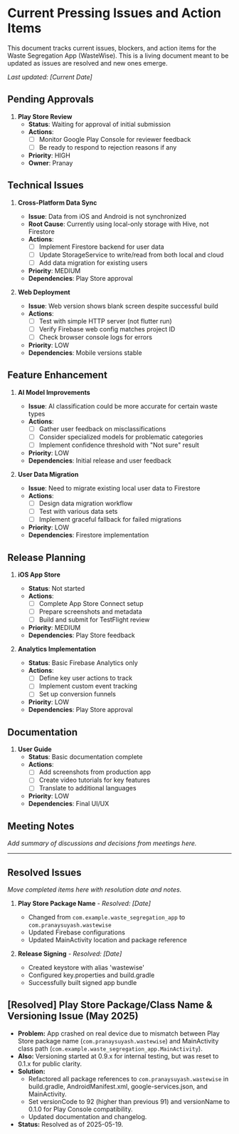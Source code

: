 # Current Pressing Issues and Action Items

This document tracks current issues, blockers, and action items for the Waste Segregation App (WasteWise). This is a living document meant to be updated as issues are resolved and new ones emerge.

_Last updated: [Current Date]_

## Pending Approvals

1. **Play Store Review** 
   - **Status**: Waiting for approval of initial submission
   - **Actions**:
     - [ ] Monitor Google Play Console for reviewer feedback
     - [ ] Be ready to respond to rejection reasons if any
   - **Priority**: HIGH
   - **Owner**: Pranay

## Technical Issues

1. **Cross-Platform Data Sync**
   - **Issue**: Data from iOS and Android is not synchronized
   - **Root Cause**: Currently using local-only storage with Hive, not Firestore
   - **Actions**:
     - [ ] Implement Firestore backend for user data
     - [ ] Update StorageService to write/read from both local and cloud
     - [ ] Add data migration for existing users
   - **Priority**: MEDIUM
   - **Dependencies**: Play Store approval

2. **Web Deployment**
   - **Issue**: Web version shows blank screen despite successful build
   - **Actions**: 
     - [ ] Test with simple HTTP server (not flutter run)
     - [ ] Verify Firebase web config matches project ID
     - [ ] Check browser console logs for errors
   - **Priority**: LOW
   - **Dependencies**: Mobile versions stable

## Feature Enhancement

1. **AI Model Improvements**
   - **Issue**: AI classification could be more accurate for certain waste types
   - **Actions**:
     - [ ] Gather user feedback on misclassifications
     - [ ] Consider specialized models for problematic categories
     - [ ] Implement confidence threshold with "Not sure" result
   - **Priority**: LOW
   - **Dependencies**: Initial release and user feedback

2. **User Data Migration**
   - **Issue**: Need to migrate existing local user data to Firestore
   - **Actions**:
     - [ ] Design data migration workflow
     - [ ] Test with various data sets
     - [ ] Implement graceful fallback for failed migrations
   - **Priority**: LOW
   - **Dependencies**: Firestore implementation

## Release Planning

1. **iOS App Store**
   - **Status**: Not started
   - **Actions**:
     - [ ] Complete App Store Connect setup
     - [ ] Prepare screenshots and metadata
     - [ ] Build and submit for TestFlight review
   - **Priority**: MEDIUM
   - **Dependencies**: Play Store feedback

2. **Analytics Implementation**
   - **Status**: Basic Firebase Analytics only
   - **Actions**:
     - [ ] Define key user actions to track
     - [ ] Implement custom event tracking
     - [ ] Set up conversion funnels
   - **Priority**: LOW
   - **Dependencies**: Play Store approval

## Documentation

1. **User Guide**
   - **Status**: Basic documentation complete
   - **Actions**:
     - [ ] Add screenshots from production app
     - [ ] Create video tutorials for key features
     - [ ] Translate to additional languages
   - **Priority**: LOW
   - **Dependencies**: Final UI/UX

## Meeting Notes

_Add summary of discussions and decisions from meetings here._

---

## Resolved Issues

_Move completed items here with resolution date and notes._

1. **Play Store Package Name** - _Resolved: [Date]_
   - Changed from `com.example.waste_segregation_app` to `com.pranaysuyash.wastewise`
   - Updated Firebase configurations
   - Updated MainActivity location and package reference

2. **Release Signing** - _Resolved: [Date]_
   - Created keystore with alias 'wastewise'
   - Configured key.properties and build.gradle
   - Successfully built signed app bundle 

## [Resolved] Play Store Package/Class Name & Versioning Issue (May 2025)
- **Problem:** App crashed on real device due to mismatch between Play Store package name (`com.pranaysuyash.wastewise`) and MainActivity class path (`com.example.waste_segregation_app.MainActivity`).
- **Also:** Versioning started at 0.9.x for internal testing, but was reset to 0.1.x for public clarity.
- **Solution:**
  - Refactored all package references to `com.pranaysuyash.wastewise` in build.gradle, AndroidManifest.xml, google-services.json, and MainActivity.
  - Set versionCode to 92 (higher than previous 91) and versionName to 0.1.0 for Play Console compatibility.
  - Updated documentation and changelog.
- **Status:** Resolved as of 2025-05-19. 